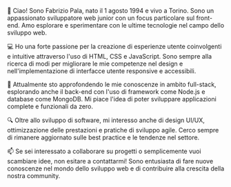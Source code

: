 

👋 Ciao! Sono Fabrizio Pala, nato il 1 agosto 1994 e vivo a Torino. Sono un appassionato sviluppatore web junior con un focus particolare sul front-end. Amo esplorare e sperimentare con le ultime tecnologie nel campo dello sviluppo web.

💻 Ho una forte passione per la creazione di esperienze utente coinvolgenti e intuitive attraverso l'uso di HTML, CSS e JavaScript. Sono sempre alla ricerca di modi per migliorare le mie competenze nel design e nell'implementazione di interfacce utente responsive e accessibili.

🚀 Attualmente sto approfondendo le mie conoscenze in ambito full-stack, esplorando anche il back-end con l'uso di framework come Node.js e database come MongoDB. Mi piace l'idea di poter sviluppare applicazioni complete e funzionali da zero.

🔍 Oltre allo sviluppo di software, mi interesso anche di design UI/UX, ottimizzazione delle prestazioni e pratiche di sviluppo agile. Cerco sempre di rimanere aggiornato sulle best practice e le tendenze nel settore.

📫 Se sei interessato a collaborare su progetti o semplicemente vuoi scambiare idee, non esitare a contattarmi! Sono entusiasta di fare nuove conoscenze nel mondo dello sviluppo web e di contribuire alla crescita della nostra community.

